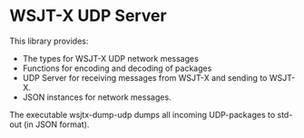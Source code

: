 # WSJT-X UDP Server

This library provides:

* The types for WSJT-X UDP network messages
* Functions for encoding and decoding of packages
* UDP Server for receiving messages from WSJT-X and sending to WSJT-X.
* JSON instances for network messages.

The executable wsjtx-dump-udp
dumps all incoming UDP-packages to std-out (in JSON format).
